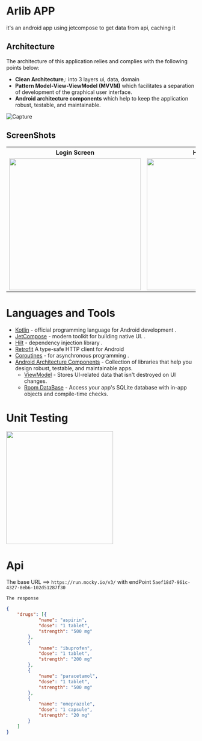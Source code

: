 # Arlib APP

it's an android app using jetcompose to get data from api, caching it 

## Architecture
The architecture of this application relies and complies with the following points below:
- __Clean Architecture__,: into 3 layers ui, data, domain
- __Pattern Model-View-ViewModel (MVVM)__ which facilitates a separation of development of the graphical user interface.
- __Android architecture components__ which help to keep the application robust, testable, and maintainable.

![Capture](https://github.com/hamza94max/Football-League-App/assets/54688005/317d0417-bf8a-4fa9-895e-b13c24d1f374)

## ScreenShots

 <table>
  <tr>
    <th>Login Screen </th>
    <th>Home Screen</th>
    <th>Details Screen</th>
  </tr>
  <tr>
    <td><img src="https://github.com/hamza94max/Arlib/assets/54688005/e0aca5fd-866c-4f70-b6d1-a2886bf8e6b4" width="350"></td>
    <td><img src="https://github.com/hamza94max/Arlib/assets/54688005/7674e796-e552-4739-93d9-87bbf4323580" width="350"></td>
    <td><img src="https://github.com/hamza94max/Arlib/assets/54688005/51aed65a-a4b6-4520-80e7-b7e64d20b292" width="350"></td>
  </tr>
 </table>


# Languages and Tools
* [Kotlin](https://kotlinlang.org/) - official programming language for Android development .
* [JetCompose](https://developer.android.com/develop/ui/compose) -  modern toolkit for building native UI. .
* [Hilt](https://developer.android.com/training/dependency-injection/hilt-android) - dependency injection library .
* [Retrofit](https://square.github.io/retrofit/) A type-safe HTTP client for Android
* [Coroutines](https://kotlinlang.org/docs/reference/coroutines-overview.html) - for asynchronous programming .
* [Android Architecture Components](https://developer.android.com/topic/libraries/architecture) - Collection of libraries that help you design robust, testable, and maintainable apps.
  - [ViewModel](https://developer.android.com/topic/libraries/architecture/viewmodel) - Stores UI-related data that isn't destroyed on UI changes. 
  - [Room DataBase](https://developer.android.com/topic/libraries/architecture/room) - Access your app's SQLite database with in-app objects and compile-time checks.

# Unit Testing

<img src="https://github.com/hamza94max/Arlib/assets/54688005/c5ee6840-3159-4b2e-979b-7f06f69931e8" height="300" width="75%"/>


# Api
The base URL ==> `https://run.mocky.io/v3/` with endPoint `5aef18d7-961c-4327-8eb6-102d51287f30`

`The response`

```json
{
    "drugs": [{
            "name": "aspirin",
            "dose": "1 tablet",
            "strength": "500 mg"
        },
        {
            "name": "ibuprofen",
            "dose": "1 tablet",
            "strength": "200 mg"
        },
        {
            "name": "paracetamol",
            "dose": "1 tablet",
            "strength": "500 mg"
        },
        {
            "name": "omeprazole",
            "dose": "1 capsule",
            "strength": "20 mg"
        }
    ]
}
```


